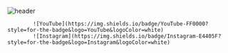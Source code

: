 ![header](https://capsule-render.vercel.app/api?type=wave&color=auto&height=300&section=header&text=Her's%20room&fontSize=90)


            ![YouTube](https://img.shields.io/badge/YouTube-FF0000?style=for-the-badge&logo=YouTube&logoColor=white)
            ![Instagram](https://img.shields.io/badge/Instagram-E4405F?style=for-the-badge&logo=Instagram&logoColor=white)

<!--
**her9797/her9797** is a ✨ _special_ ✨ repository because its `README.md` (this file) appears on your GitHub profile.
-->
